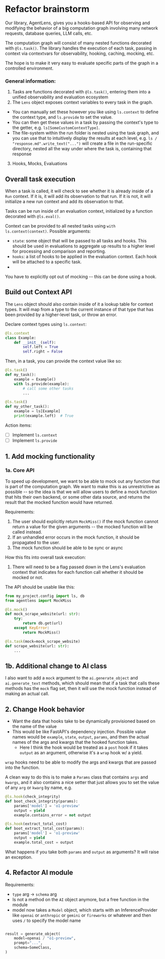 # Refactor brainstorm

Our library, AgentLens, gives you a hooks-based API for observing and modifying the behavior of a big computation graph involving many network requests, database queries, LLM calls, etc.

The computation graph will consist of many nested functions decorated with `@ls.task()`. The library handles the execution of each task, passing in context via contextvars for observability, hooking, caching, mocking, etc. 

The hope is to make it very easy to evaluate specific parts of the graph in a controlled environment.

### General information:
1. Tasks are functions decorated with `@ls.task()`, entering them into a unified observability and evaluation ecosystem
2. The `Lens` object exposes context variables to every task in the graph. 
  - You can manually set these however you like using `ls.context` to define the context type, and `ls.provide` to set the value.
  - You can then get these values in a task by passing the context's type to the getter, e.g. `ls[SomeCustomContextType]`.
  - The file-system within the run folder is nested using the task graph, and you can use that to intuitively display the results at each level, e.g. `ls / "response.md".write_text("...")` will create a file in the run-specific directory, nested all the way under where the task is, containing that response
3. Hooks, Mocks, Evaluations

## Overall task execution

When a task is called, it will check to see whether it is already inside of a `Run` context. If it is, it will add its observation to that run. If it is not, it will initialize a new run context and add its observation to that.


Tasks can be run inside of an evaluation context, initialized by a function decorated with `@ls.eval()`.

Context can be provided to all nested tasks using `with ls.context(context)`. Possible arguments:
- `state`: some object that will be passed to all tasks and hooks. This should be used in evaluations to aggregate up results to a higher level for processing and comparison and reporting. 
- `hooks`: a list of hooks to be applied in the evaluation context. Each hook will be attached to a specific task. 
-

You have to explicitly opt out of mocking -- this can be done using a hook. 

## Build out Context API

The `Lens` object should also contain inside of it a lookup table for context types. It will map from a type to the current instance of that type that has been provided by a higher-level task, or throw an error. 

Declare context types using `ls.context`:

```python
@ls.context
class Example:
    def __init__(self):
        self.left = True
        self.right = False
```

Then, in a task, you can provide the context value like so:

```python
@ls.task()
def my_task():
    example = Example()
    with ls.provide(example):
        # call some other tasks
        ...

@ls.task()
def my_other_task():
    example = ls[Example]
    print(example.left)  # True
```

Action items:
- [ ] Implement `ls.context`
- [ ] Implement `ls.provide`

## 1. Add mocking functionality

### 1a. Core API

To speed up development, we want to be able to mock out any function that is part of the computation graph. We want to make this is as unrestrictive as possible -- so the idea is that we will allow users to define a mock function that hits their own backend, or some other data source, and returns the result that the mocked function would have returned. 

Requirements:
1. The user should explicitly return `MockMiss()` if the mock function cannot return a value for the given arguments -- the mocked function will be called instead.
2. If an unhandled error occurs in the mock function, it should be propagated to the user.
3. The mock function should be able to be sync or async

How this fits into overall task execution:
1. There will need to be a flag passed down in the Lens's evaluation context that indicates for each function call whether it should be mocked or not.

The API should be usable like this:

```python
from my_project.config import ls, db 
from agentlens import MockMiss

@ls.mock()
def mock_scrape_website(url: str):
    try: 
        return db.get(url)
    except KeyError:
        return MockMiss()

@ls.task(mock=mock_scrape_website)
def scrape_website(url: str):
    ...
```

## 1b. Additional change to AI class

I also want to add a `mock` argument to the `ai.generate_object` and `ai.generate_text` methods, which should mean that if a task that calls these methods has the `mock` flag set, then it will use the mock function instead of making an actual call.

## 2. Change Hook behavior

- Want the data that hooks take to be dynamically provisioned based on the name of the value
- This would be like FastAPI's dependency injection. Possible value names would be `example`, `state`, `output`, `params`, and then the actual names of the args and kwargs that the hooked function takes.
    - Here I think the hook would be treated as a `post` hook if it takes `output` as an argument, otherwise it's a `wrap` hook w/ a yield.

`wrap` hooks need to be able to modify the args and kwargs that are passed into the function.

A clean way to do this is to make a `Params` class that contains `args` and `kwargs`, and it also contains a nice setter that just allows you to set the value of any `arg` or `kwarg` by name, e.g. 

```python
@ls.hook(check_integrity)
def boot_check_integrity(params):
    params['model'] = 'o1-preview'
    output = yield
    example.contains_error = not output

@ls.hook(extract_total_cost)
def boot_extract_total_cost(params):
    params['model'] = 'o1-preview'
    output = yield
    example.total_cost = output
```

What happens if you take both `params` and `output` as arguments? It will raise an exception.


## 4. Refactor AI module

Requirements:
- `type` arg -> `schema` arg
- Is not a method on the `AI` object anymore, but a free function in the module
- model now takes a `Model` object, which starts with an InferenceProvider like `openai` or `anthropic` or `gemini` or `fireworks` or whatever and then uses `/` to specify the model name

```py

result = generate_object(
    model=openai / "o1-preview",
    prompt="...",
    schema=SomeClass,
)
```
